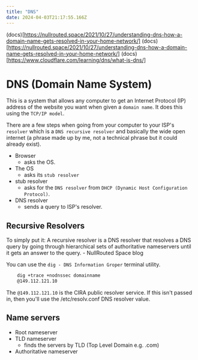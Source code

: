 ```yaml
---
title: "DNS"
date: 2024-04-03T21:17:55.166Z
---
```


(docs)[https://nullrouted.space/2021/10/27/understanding-dns-how-a-domain-name-gets-resolved-in-your-home-network/]
(docs)[https://nullrouted.space/2021/10/27/understanding-dns-how-a-domain-name-gets-resolved-in-your-home-network/]
(docs)[https://www.cloudflare.com/learning/dns/what-is-dns/]

# DNS (Domain Name System)

This is a system that allows any computer to get an Internet Protocol (IP) address of the website you want when given a `domain name`. It does this using the `TCP/IP model`.

There are a few steps when going from your computer to your ISP's `resolver` which is a `DNS recursive resolver` and basically the wide open internet (a phrase made up by me, not a technical phrase but it could already exist).

- Browser
  - asks the OS.
- The OS
  - asks its `stub resolver`
- stub resolver
  - asks for the `DNS resolver` from `DHCP (Dynamic Host Configuration Protocol)`.
- DNS resolver
  - sends a query to ISP's resolver.

## Recursive Resolvers

<quote>To simply put it: A recursive resolver is a DNS resolver that resolves a DNS query by going through hierarchical sets of authoritative nameservers until it gets an answer to the query.</quote> - NullRouted Space blog

You can use the `dig - DNS Information Groper` terminal utility.

```bash
    dig +trace +nodnssec domainname
    @149.112.121.10
```

The `@149.112.121.10` is the CIRA public resolver service. If this isn't passed in, then you'll use the /etc/resolv.conf DNS resolver value.

## Name servers

- Root nameserver
- TLD nameserver
  - finds the servers by TLD (Top Level Domain e.g. .com)
- Authoritative nameserver
